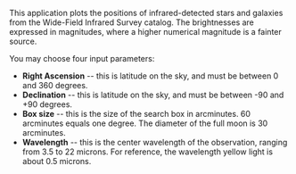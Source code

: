 

This application plots the positions of infrared-detected stars and galaxies
from the Wide-Field Infrared Survey catalog. The brightnesses are expressed in
magnitudes, where a higher numerical magnitude is a fainter source.

You may choose four input parameters:

* **Right Ascension** -- this is latitude on the sky, and must be between 0 and 360 degrees.
* **Declination** -- this is latitude on the sky, and must be between -90 and +90 degrees.
* **Box size** -- this is the size of the search box in arcminutes. 60 arcminutes equals
one degree. The diameter of the full moon is 30 arcminutes.
* **Wavelength** -- this is the center wavelength of the observation, ranging from
3.5 to 22 microns. For reference, the wavelength yellow light is about 0.5 microns.

